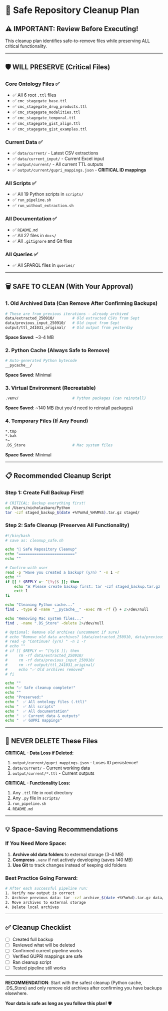 # 🧹 Safe Repository Cleanup Plan

## ⚠️ IMPORTANT: Review Before Executing!

This cleanup plan identifies safe-to-remove files while preserving ALL critical functionality.

---

## 🛡️ WILL PRESERVE (Critical Files)

### Core Ontology Files ✅
- ✅ All 6 root `.ttl` files 
- ✅ `cmc_stagegate_base.ttl`
- ✅ `cmc_stagegate_drug_products.ttl`
- ✅ `cmc_stagegate_modalities.ttl`
- ✅ `cmc_stagegate_temporal.ttl`
- ✅ `cmc_stagegate_gist_align.ttl`
- ✅ `cmc_stagegate_gist_examples.ttl`

### Current Data ✅
- ✅ `data/current/` - Latest CSV extractions
- ✅ `data/current_input/` - Current Excel input
- ✅ `output/current/` - All current TTL outputs
- ✅ `output/current/gupri_mappings.json` - **CRITICAL ID mappings**

### All Scripts ✅
- ✅ All 19 Python scripts in `scripts/`
- ✅ `run_pipeline.sh`
- ✅ `run_without_extraction.sh`

### All Documentation ✅
- ✅ `README.md`
- ✅ All 27 files in `docs/`
- ✅ All `.gitignore` and Git files

### All Queries ✅
- ✅ All SPARQL files in `queries/`

---

## 🗑️ SAFE TO CLEAN (With Your Approval)

### 1. **Old Archived Data** (Can Remove After Confirming Backups)
```bash
# These are from previous iterations - already archived
data/extracted_250910/        # Old extracted CSVs from Sept
data/previous_input_250910/   # Old input from Sept
output/ttl_241031_original/   # Old output from yesterday
```
**Space Saved**: ~3-4 MB

### 2. **Python Cache** (Always Safe to Remove)
```bash
# Auto-generated Python bytecode
__pycache__/
```
**Space Saved**: Minimal

### 3. **Virtual Environment** (Recreatable)
```bash
.venv/                        # Python packages (can reinstall)
```
**Space Saved**: ~140 MB (but you'd need to reinstall packages)

### 4. **Temporary Files** (If Any Found)
```bash
*.tmp
*.bak
*~
.DS_Store                     # Mac system files
```
**Space Saved**: Minimal

---

## 📋 Recommended Cleanup Script

### Step 1: Create Full Backup First! 
```bash
# CRITICAL: Backup everything first!
cd /Users/nicholasbaro/Python
tar -czf staged_backup_$(date +%Y%m%d_%H%M%S).tar.gz staged/
```

### Step 2: Safe Cleanup (Preserves All Functionality)
```bash
#!/bin/bash
# save as: cleanup_safe.sh

echo "🧹 Safe Repository Cleanup"
echo "========================="
echo ""

# Confirm with user
read -p "Have you created a backup? (y/n) " -n 1 -r
echo ""
if [[ ! $REPLY =~ ^[Yy]$ ]]; then
    echo "❌ Please create backup first: tar -czf staged_backup.tar.gz staged/"
    exit 1
fi

echo "Cleaning Python cache..."
find . -type d -name "__pycache__" -exec rm -rf {} + 2>/dev/null

echo "Removing Mac system files..."
find . -name ".DS_Store" -delete 2>/dev/null

# Optional: Remove old archives (uncomment if sure)
# echo "Remove old data archives? (data/extracted_250910, data/previous_input_250910)"
# read -p "Continue? (y/n) " -n 1 -r
# echo ""
# if [[ $REPLY =~ ^[Yy]$ ]]; then
#     rm -rf data/extracted_250910/
#     rm -rf data/previous_input_250910/
#     rm -rf output/ttl_241031_original/
#     echo "✅ Old archives removed"
# fi

echo ""
echo "✅ Safe cleanup complete!"
echo ""
echo "Preserved:"
echo "  ✅ All ontology files (.ttl)"
echo "  ✅ All scripts"
echo "  ✅ All documentation"  
echo "  ✅ Current data & outputs"
echo "  ✅ GUPRI mappings"
```

---

## 🚫 NEVER DELETE These Files

**CRITICAL - Data Loss if Deleted:**
1. `output/current/gupri_mappings.json` - Loses ID persistence!
2. `data/current/` - Current working data
3. `output/current/*.ttl` - Current outputs

**CRITICAL - Functionality Loss:**
1. Any `.ttl` file in root directory
2. Any `.py` file in `scripts/`
3. `run_pipeline.sh`
4. `README.md`

---

## 💡 Space-Saving Recommendations

### If You Need More Space:
1. **Archive old data folders** to external storage (3-4 MB)
2. **Compress** `.venv` if not actively developing (saves 140 MB)
3. **Use Git** to track changes instead of keeping old folders

### Best Practice Going Forward:
```bash
# After each successful pipeline run:
1. Verify new output is correct
2. Archive previous data: tar -czf archive_$(date +%Y%m%d).tar.gz data/previous_* output/ttl_*
3. Move archives to external storage
4. Delete local archives
```

---

## ✅ Cleanup Checklist

- [ ] Created full backup
- [ ] Reviewed what will be deleted
- [ ] Confirmed current pipeline works
- [ ] Verified GUPRI mappings are safe
- [ ] Ran cleanup script
- [ ] Tested pipeline still works

---

**RECOMMENDATION**: Start with the safest cleanup (Python cache, .DS_Store) and only remove old archives after confirming you have backups elsewhere.

**Your data is safe as long as you follow this plan!** 🛡️
